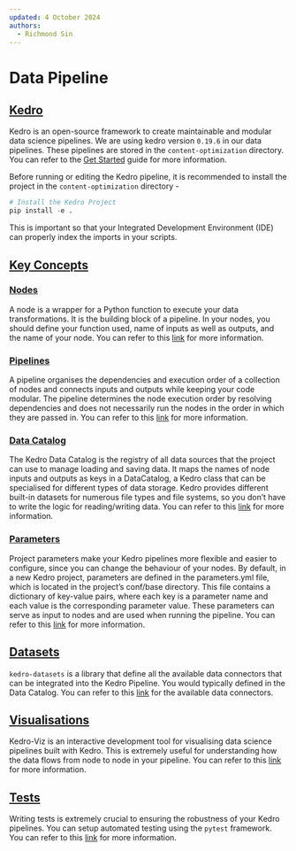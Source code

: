 ```yaml
---
updated: 4 October 2024
authors:
  - Richmond Sin
---
```


# Data Pipeline

## [Kedro](https://github.com/)

Kedro is an open-source framework to create maintainable and modular data science pipelines. We are using kedro version `0.19.6` in our data pipelines. These pipelines are stored in the `content-optimization` directory.
You can refer to the [Get Started](https://github.com/) guide for more information.

Before running or editing the Kedro pipeline, it is recommended to install the project in the `content-optimization` directory -

```python
# Install the Kedro Project
pip install -e .
```

This is important so that your Integrated Development Environment (IDE) can properly index the imports in your scripts.

## [Key Concepts](https://github.com/)

### [Nodes](https://github.com/)

A node is a wrapper for a Python function to execute your data transformations. It is the building block of a pipeline. In your nodes, you should define your function used, name of inputs as well as outputs, and the name of your node.
You can refer to this [link](https://github.com/) for more information.

### [Pipelines](https://github.com/)

A pipeline organises the dependencies and execution order of a collection of nodes and connects inputs and outputs while keeping your code modular. The pipeline determines the node execution order by resolving dependencies and does not necessarily run the nodes in the order in which they are passed in.
You can refer to this [link](https://github.com/) for more information.

### [Data Catalog](https://github.com/)

The Kedro Data Catalog is the registry of all data sources that the project can use to manage loading and saving data. It maps the names of node inputs and outputs as keys in a DataCatalog, a Kedro class that can be specialised for different types of data storage.
Kedro provides different built-in datasets for numerous file types and file systems, so you don’t have to write the logic for reading/writing data. You can refer to this [link](https://docs.kedro.org/en/0.19.6/data/index.html) for more information.

### [Parameters](https://github.com/)

Project parameters make your Kedro pipelines more flexible and easier to configure, since you can change the behaviour of your nodes. By default, in a new Kedro project, parameters are defined in the parameters.yml file, which is located in the project’s conf/base directory.
This file contains a dictionary of key-value pairs, where each key is a parameter name and each value is the corresponding parameter value. These parameters can serve as input to nodes and are used when running the pipeline.
You can refer to this [link](https://github.com/) for more information.

## [Datasets](https://github.com/)

`kedro-datasets` is a library that define all the available data connectors that can be integrated into the Kedro Pipeline. You would typically defined in the Data Catalog. You can refer to this [link](https://github.com/) for the available data connectors.

## [Visualisations](https://github.com/)

Kedro-Viz is an interactive development tool for visualising data science pipelines built with Kedro. This is extremely useful for understanding how the data flows from node to node in your pipeline. You can refer to this [link](https://github.com/) for more information.

## [Tests](https://docs.kedro.org/en/stable/development/automated_testing.html)

Writing tests is extremely crucial to ensuring the robustness of your Kedro pipelines. You can setup automated testing using the `pytest` framework. You can refer to this [link](https://github.com/) for more information.
